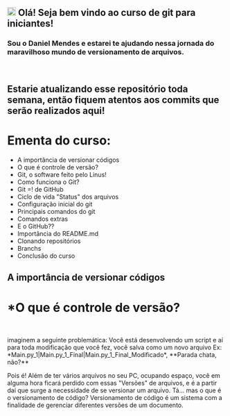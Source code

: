 ## <img src="https://raw.githubusercontent.com/kaueMarques/kaueMarques/master/hi.gif" width="20px"> Olá! Seja bem vindo ao curso de git para iniciantes!
### Sou o Daniel Mendes e estarei te ajudando nessa jornada do maravilhoso mundo de versionamento de arquivos.

<br>

## Estarie atualizando esse repositório toda semana, então fiquem atentos aos **commits** que serão realizados aqui!

# Ementa do curso:
* A importância de versionar códigos
* O que é controle de versão?
* Git, o software feito pelo Linus!
* Como funciona o Git?
* Git =! de GitHub
* Ciclo de vida "Status" dos arquivos
* Configuração inicial do git
* Principais comandos do git
* Comandos extras
* E o GitHub??
* Importância do README.md
* Clonando repositórios
* Branchs
* Conclusão do curso


## A importância de versionar códigos
# *O que é controle de versão?
<br>
<p> imaginem a seguinte problemática: Você está desenvolvendo um script e aí para toda modificação que você fez, você salva como um novo arquivo Ex: *Main.py_1|Main.py_1_Final|Main.py_1_Final_Modificado*, **Parada chata, não?**
</p>
<p> Pois é! Além de ter vários arquivos no seu PC, ocupando espaço, você em alguma hora ficará perdido com essas "Versões" de arquivos, e é a partir daí que surge a necessidade de se versionar um arquivo. Tá... mas o que é o versionamento de código? Versionamento de código é um sistema com a finalidade de gerenciar diferentes versões de um documento.

<br><br>
